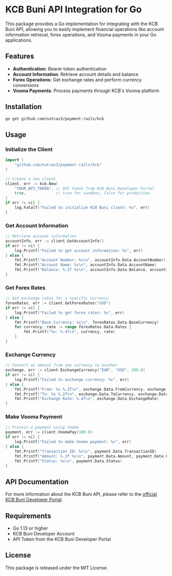 # KCB Buni API Integration for Go

This package provides a Go implementation for integrating with the KCB Buni API, allowing you to easily implement financial operations like account information retrieval, forex operations, and Vooma payments in your Go applications.

## Features

- **Authentication**: Bearer token authentication
- **Account Information**: Retrieve account details and balance
- **Forex Operations**: Get exchange rates and perform currency conversions
- **Vooma Payments**: Process payments through KCB's Vooma platform

## Installation

```bash
go get github.com/nutcas3/payment-rails/kcb
```

## Usage

### Initialize the Client

```go
import (
    "github.com/nutcas3/payment-rails/kcb"
)

// Create a new client
client, err := kcb.New(
    "YOUR_API_TOKEN", // API token from KCB Buni Developer Portal
    true,             // true for sandbox, false for production
)
if err != nil {
    log.Fatalf("Failed to initialize KCB Buni client: %v", err)
}
```

### Get Account Information

```go
// Retrieve account information
accountInfo, err := client.GetAccountInfo()
if err != nil {
    log.Printf("Failed to get account information: %v", err)
} else {
    fmt.Printf("Account Number: %s\n", accountInfo.Data.AccountNumber)
    fmt.Printf("Account Name: %s\n", accountInfo.Data.AccountName)
    fmt.Printf("Balance: %.2f %s\n", accountInfo.Data.Balance, accountInfo.Data.Currency)
}
```

### Get Forex Rates

```go
// Get exchange rates for a specific currency
forexRates, err := client.GetForexRates("USD")
if err != nil {
    log.Printf("Failed to get forex rates: %v", err)
} else {
    fmt.Printf("Base Currency: %s\n", forexRates.Data.BaseCurrency)
    for currency, rate := range forexRates.Data.Rates {
        fmt.Printf("%s: %.4f\n", currency, rate)
    }
}
```

### Exchange Currency

```go
// Convert an amount from one currency to another
exchange, err := client.ExchangeCurrency("EUR", "USD", 100.0)
if err != nil {
    log.Printf("Failed to exchange currency: %v", err)
} else {
    fmt.Printf("From: %s %.2f\n", exchange.Data.FromCurrency, exchange.Data.Amount)
    fmt.Printf("To: %s %.2f\n", exchange.Data.ToCurrency, exchange.Data.ConvertedAmount)
    fmt.Printf("Exchange Rate: %.4f\n", exchange.Data.ExchangeRate)
}
```

### Make Vooma Payment

```go
// Process a payment using Vooma
payment, err := client.VoomaPay(100.0)
if err != nil {
    log.Printf("Failed to make Vooma payment: %v", err)
} else {
    fmt.Printf("Transaction ID: %s\n", payment.Data.TransactionID)
    fmt.Printf("Amount: %.2f %s\n", payment.Data.Amount, payment.Data.Currency)
    fmt.Printf("Status: %s\n", payment.Data.Status)
}
```

## API Documentation

For more information about the KCB Buni API, please refer to the [official KCB Buni Developer Portal](https://sandbox.buni.kcbgroup.com/devportal/apis).

## Requirements

- Go 1.13 or higher
- KCB Buni Developer Account
- API Token from the KCB Buni Developer Portal

## License

This package is released under the MIT License.
